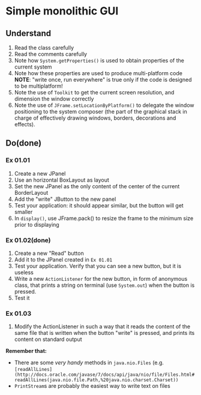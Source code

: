 # Simple monolithic GUI

## Understand
1. Read the class carefully
2. Read the comments carefully
3. Note how ``System.getProperties()`` is used to obtain properties of the current system
4. Note how these properties are used to produce multi-platform code
   **NOTE**: "write once, run everywhere" is true only if the code is designed to be multiplatform!
5. Note the use of ``Toolkit`` to get the current screen resolution, and dimension the window correctly
6. Note the use of ``JFrame.setLocationByPlatform()`` to delegate the window positioning to the system composer (the part of the graphical stack in charge of effectively drawing windows, borders, decorations and effects).

## Do(done)
### Ex 01.01
1. Create a new JPanel
2. Use an horizontal BoxLayout as layout
3. Set the new JPanel as the only content of the center of the current BorderLayout
4. Add the "write" JButton to the new panel
5. Test your application: it should appear similar, but the button will get smaller
6. In ``display()``, use JFrame.pack() to resize the frame to the minimum size prior to displaying

### Ex 01.02(done)
1. Create a new "Read" button
2. Add it to the JPanel created in ``Ex 01.01``
3. Test your application. Verify that you can see a new button, but it is useless
4. Write a new ``ActionListener`` for the new button, in form of anonymous class, that prints a string on terminal (use ``System.out``) when the button is pressed.
5. Test it

### Ex 01.03
1. Modify the ActionListener in such a way that it reads the content of the same file that is written when the button "write" is pressed, and prints its content on standard output

**Remember that:**
* There are some _very handy_  methods in `java.nio.Files` (e.g. `[readAllLines](http://docs.oracle.com/javase/7/docs/api/java/nio/file/Files.html#readAllLines(java.nio.file.Path,%20java.nio.charset.Charset))`
* `PrintStream`s are probably the easiest way to write text on files
